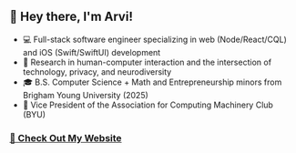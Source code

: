 ## 👋 Hey there, I'm Arvi! 

- 💻 Full-stack software engineer specializing in web (Node/React/CQL) and iOS (Swift/SwiftUI) development
- 🔎 Research in human-computer interaction and the intersection of technology, privacy, and neurodiversity
- 🎓 B.S. Computer Science + Math and Entrepreneurship minors from Brigham Young University (2025)
- 🔭 Vice President of the Association for Computing Machinery Club (BYU)
 
### [🔗 Check Out My Website]

[🔗 Check Out My Website]: https://www.arvih.com
